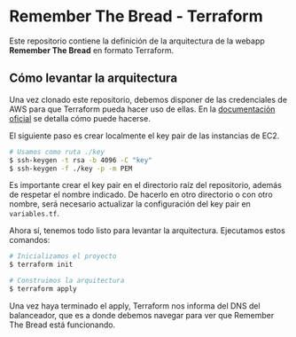 # Remember The Bread - Terraform

Este repositorio contiene la definición de la arquitectura de la webapp **Remember The Bread** en formato Terraform. 

## Cómo levantar la arquitectura

Una vez clonado este repositorio, debemos disponer de las credenciales de AWS para que Terraform pueda hacer uso de ellas. En la [documentación oficial](https://www.terraform.io/docs/providers/aws/index.html) se detalla cómo puede hacerse.

El siguiente paso es crear localmente el key pair de las instancias de EC2. 
```bash
# Usamos como ruta ./key
$ ssh-keygen -t rsa -b 4096 -C "key"
$ ssh-keygen -f ./key -p -m PEM
```

Es importante crear el key pair en el directorio raíz del repositorio, además de respetar el nombre indicado. De hacerlo en otro directorio o con otro nombre, será necesario actualizar la configuración del key pair en `variables.tf`.

Ahora sí, tenemos todo listo para levantar la arquitectura. Ejecutamos estos comandos:

```bash
# Inicializamos el proyecto
$ terraform init

# Construimos la arquitectura
$ terraform apply
```

Una vez haya terminado el apply, Terraform nos informa del DNS del balanceador, que es a donde debemos navegar para ver que Remember The Bread está funcionando. 
